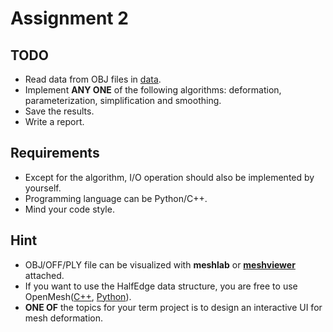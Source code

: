 # Assignment 2

## TODO

- Read data from OBJ files in [data](./data).
- Implement **ANY ONE** of the following algorithms: deformation, parameterization, simplification and smoothing.
- Save the results.
- Write a report.

## Requirements

- Except for the algorithm, I/O operation should also be implemented by yourself.
- Programming language can be Python/C++.
- Mind your code style.

## Hint

- OBJ/OFF/PLY file can be visualized with **meshlab** or [**meshviewer**](../MeshViewer) attached.
- If you want to use the HalfEdge data structure, you are free to use OpenMesh([C++](https://www.graphics.rwth-aachen.de/software/openmesh/), [Python](https://pypi.org/project/openmesh/)).
- **ONE OF** the topics for your term project is to design an interactive UI for mesh deformation.